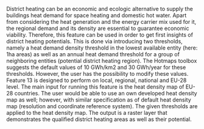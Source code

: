 District heating can be an economic and ecologic alternative to supply the buildings heat demand for space heating and domestic hot water. Apart from considering the heat generation and the energy carrier mix used for it, the regional demand and its density are essential to guarantee economic viability. Therefore, this feature can be used in order to get first insights of district heating potentials. This is done via introducing two thresholds, namely a heat demand density threshold in the lowest available entity (here: 1ha areas) as well as an annual heat demand threshold for a group of neighboring entities (potential district heating region). The Hotmaps toolbox suggests the default values of 10 GWh/km2 and 30 GWh/year for these thresholds. However, the user has the possibility to modify these values. 
Feature 13 is designed to perform on local, regional, national and EU-28 level. The main input for running this feature is the heat density map of EU-28 countries. The user would be able to use an own developed heat density map as well; however, with similar specification as of default heat density map (resolution and coordinate reference system). The given thresholds are applied to the heat density map. The output is a raster layer that demonstrates the qualified district heating areas as well as their potential.
